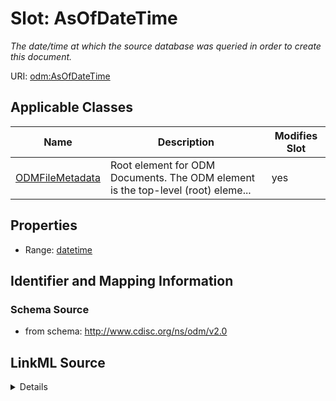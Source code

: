 # Slot: AsOfDateTime


_The date/time at which the source database was queried in order to create this document._



URI: [odm:AsOfDateTime](http://www.cdisc.org/ns/odm/v2.0/AsOfDateTime)



<!-- no inheritance hierarchy -->




## Applicable Classes

| Name | Description | Modifies Slot |
| --- | --- | --- |
[ODMFileMetadata](ODMFileMetadata.md) | Root element for ODM Documents. The ODM element is the top-level (root) eleme... |  yes  |







## Properties

* Range: [datetime](datetime.md)





## Identifier and Mapping Information







### Schema Source


* from schema: http://www.cdisc.org/ns/odm/v2.0




## LinkML Source

<details>
```yaml
name: AsOfDateTime
description: The date/time at which the source database was queried in order to create
  this document.
from_schema: http://www.cdisc.org/ns/odm/v2.0
rank: 1000
alias: AsOfDateTime
domain_of:
- ODMFileMetadata
range: datetime

```
</details>